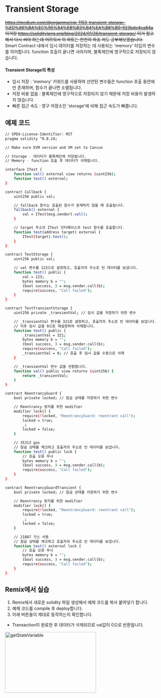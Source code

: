 # Transient Storage
~~https://medium.com/@organmo/eip-1153-transient-storage-%ED%86%BA%EC%95%84%EB%B3%B4%EA%B8%B0-923bde4ca84a 이거랑 https://soliditylang.org/blog/2024/01/26/transient-storage/ 이거 참고 해서 다시 써야 하는데 어려워서 이 파트는 천천히 하죠 저도 공부해보겠습니다.~~ <br>
Smart Contract 내에서 임시 데이터를 저장하는 데 사용되는 'memory' 타입의 변수를 의미합니다. function 호출이 끝나면 사라지며, 블록체인에 영구적으로 저장되지 않습니다.

#### Transient Storage의 특성 
- 임시 저장 : 'memory' 키워드를 사용하여 선언된 변수들은 function 호출 동안에만 존재하며, 함수가 끝나면 소멸됩니다.
- 저장 비용 없음 : 블록체인에 영구적으로 저장되지 않기 때문에 저장 비용이 발생하지 않습니다.
- 빠른 접근 속도 : 영구 저장소인 'storage'에 비해 접근 속도가 빠릅니다.

## 예제 코드
```bash
// SPDX-License-Identifier: MIT
pragma solidity ^0.8.24;

// Make sure EVM version and VM set to Cancun

// Storage - 데이터가 블록체인에 저장됩니다.
// Memory - function 호출 후 데이터가 삭제됩니다.

interface ITest {
    function val() external view returns (uint256);
    function test() external;
}

contract Callback {
    uint256 public val;

    // fallback 함수는 호출된 함수가 존재하지 않을 때 호출됩니다.
    fallback() external {
        val = ITest(msg.sender).val();
    }

    // target 주소의 ITest 인터페이스의 test 함수를 호출합니다.
    function test(address target) external {
        ITest(target).test();
    }
}

contract TestStorage {
    uint256 public val;

    // val 변수를 123으로 설정하고, 호출자의 주소로 빈 데이터를 보냅니다.
    function test() public {
        val = 123;
        bytes memory b = "";
        (bool success, ) = msg.sender.call(b);
        require(success, "Call failed");
    }
}

contract TestTransientStorage {
    uint256 private _transientVal; // 임시 값을 저장하기 위한 변수

    // _transientVal 변수를 321로 설정하고, 호출자의 주소로 빈 데이터를 보냅니다.
    // 이후 임시 값을 0으로 재설정하여 삭제합니다.
    function test() public {
        _transientVal = 321;
        bytes memory b = "";
        (bool success, ) = msg.sender.call(b);
        require(success, "Call failed");
        _transientVal = 0; // 호출 후 임시 값을 수동으로 삭제
    }

    // _transientVal 변수 값을 반환합니다.
    function val() public view returns (uint256) {
        return _transientVal;
    }
}

contract ReentrancyGuard {
    bool private locked; // 잠금 상태를 저장하기 위한 변수

    // Reentrancy 방지를 위한 modifier
    modifier lock() {
        require(!locked, "ReentrancyGuard: reentrant call");
        locked = true;
        _;
        locked = false;
    }

    // 35313 gas
    // 잠금 상태를 체크하고 호출자의 주소로 빈 데이터를 보냅니다.
    function test() public lock {
        // 호출 오류 무시
        bytes memory b = "";
        (bool success, ) = msg.sender.call(b);
        require(success, "Call failed");
    }
}

contract ReentrancyGuardTransient {
    bool private locked; // 잠금 상태를 저장하기 위한 변수

    // Reentrancy 방지를 위한 modifier
    modifier lock() {
        require(!locked, "ReentrancyGuard: reentrant call");
        locked = true;
        _;
        locked = false;
    }

    // 21887 가스 사용
    // 잠금 상태를 체크하고 호출자의 주소로 빈 데이터를 보냅니다.
    function test() external lock {
        // 호출 오류 무시
        bytes memory b = "";
        (bool success, ) = msg.sender.call(b);
        require(success, "Call failed");
    }
}

```


## Remix에서 실습 
1. Remix에서 새로운 solidity 파일 생성해서 예제 코드를 복사 붙여넣기 합니다.
2. 예제 코드를 compile 후 deploy합니다.
3. 아래 버튼들이 제대로 동작하는지 확인합니다.

- Transaction이 완료한 후 데이터가 삭제되므로 val값이 0으로 반환됩니다. <br>

<img src= "https://github.com/Joon2000/Solidity-modules/blob/0382b9c321a2afdd01abcff6d0703dbdecddc9d5/images/transientstorage/transientstorage.png" width="300px" height="200px" 
  title="getStateVariable" alt="getStateVariable"><br/>
